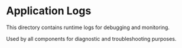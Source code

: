 # Application Logs

This directory contains runtime logs for debugging and monitoring.

Used by all components for diagnostic and troubleshooting purposes.